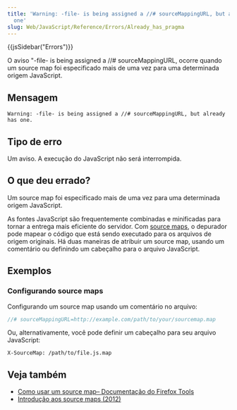 ```yaml
---
title: 'Warning: -file- is being assigned a //# sourceMappingURL, but already has
  one'
slug: Web/JavaScript/Reference/Errors/Already_has_pragma
---
```


{{jsSidebar("Errors")}}

O aviso "-file- is being assigned a //# sourceMappingURL, ocorre quando um source map foi especificado mais de uma vez para uma determinada origem JavaScript.

## Mensagem

```
Warning: -file- is being assigned a //# sourceMappingURL, but already has one.
```

## Tipo de erro

Um aviso. A execução do JavaScript não será interrompida.

## O que deu errado?

Um source map foi especificado mais de uma vez para uma determinada origem JavaScript.

As fontes JavaScript são frequentemente combinadas e minificadas para tornar a entrega mais eficiente do servidor. Com [source maps](https://developer.chrome.com/blog/sourcemaps/), o depurador pode mapear o código que está sendo executado para os arquivos de origem originais. Há duas maneiras de atribuir um source map, usando um comentário ou definindo um cabeçalho para o arquivo JavaScript.

## Exemplos

### Configurando source maps

Configurando um source map usando um comentário no arquivo:

```js example-good
//# sourceMappingURL=http://example.com/path/to/your/sourcemap.map
```

Ou, alternativamente, você pode definir um cabeçalho para seu arquivo JavaScript:

```http example-good
X-SourceMap: /path/to/file.js.map
```

## Veja também

- [Como usar um source map– Documentação do Firefox Tools](https://firefox-source-docs.mozilla.org/devtools-user/debugger/how_to/use_a_source_map/index.html)
- [Introdução aos source maps (2012)](https://developer.chrome.com/blog/sourcemaps/)
